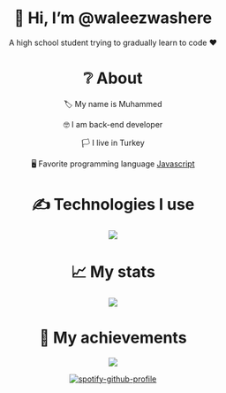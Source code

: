 <div align="center">
<h1> 👋 Hi, I’m @waleezwashere </h1>
<p> A high school student trying to gradually learn to code ❤ </p>
  
<h1> ❔ About </h1>
  <p> 🏷 My name is Muhammed </p>
  <p> 🤓 I am back-end developer </p>
  <p> 🏳 I live in Turkey </p>
  <p> 🖥 Favorite programming language <a href="https://tr.wikipedia.org/wiki/JavaScript"> Javascript </a> </p>


<h1> ✍ Technologies I use </h1>
<img src="https://skillicons.dev/icons?i=js,ts,cs,react,nodejs,mongodb,html,css,vscode,atom,discord&theme=dark" />

<h1> 📈 My stats </h1>
<img src="https://github-readme-stats.vercel.app/api?username=waleezwashere&show_icons=true&theme=dark" />

<h1> 💎 My achievements </h1>
<img src="https://github-profile-trophy.vercel.app/?username=waleezwashere&theme=onedark" />
  
  [![spotify-github-profile](https://spotify-github-profile.vercel.app/api/view?uid=31rp2mvsp5xdklgamjek2nlfzpfu&cover_image=true&theme=default&show_offline=false&background_color=121212&interchange=false&bar_color=894eb1)](https://github.com/kittinan/spotify-github-profile)
